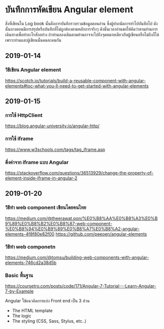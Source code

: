 # บันทึกการหัดเขียน Angular element

สิ่งที่เขียนใน Log book นั้นคือการบันทึกรวบรวมข้อมูลตอนอ่าน ซึ่งผู้ทำถนัดการทำไปบันทึกไป ดังนั้นบางตอนมีการสรุปหรือบันทึกที่ไม่ถูกต้องตามหลักการจริงๆ ดังนั้นเวลาอ่านขอให้คิดว่าตามอ่านการเดินทางเพื่อทำอะไรสักอย่าง ถ้าท่านลองเดินตามท่านอาจจะไปถึงจุดหมายเดียวกับผู้เขียนหรือไม่ถึงก็ได้ เพราะท่านและผู้เขียนนั้นคนละคนกัน


## 2019-01-14 

### วิธีเขียน Angular element

https://scotch.io/tutorials/build-a-reusable-component-with-angular-elements#toc-what-you-ll-need-to-get-started-with-angular-elements

## 2019-01-15

### การใช้ HttpClient

https://blog.angular-university.io/angular-http/

### การใช้ iframe

https://www.w3schools.com/tags/tag_iframe.asp

### ดึ่งค่าจาก iframe แบบ Angular

https://stackoverflow.com/questions/36513929/change-the-property-of-element-inside-iframe-in-angular-2


## 2019-01-20

### วิธีทำ web component เขียนโดยคนไทย

https://medium.com/@theerawat.pon/%E0%B8%AA%E0%B8%A3%E0%B9%89%E0%B8%B2%E0%B8%87-web-component-%E0%B8%94%E0%B9%89%E0%B8%A7%E0%B8%A2-angular-elements-4f8f80e82f00
https://github.com/peeoen/angular-elements

### วิธีทำ web componetn

https://medium.com/@tomsu/building-web-components-with-angular-elements-746cd2a38d5b

### Basic พื้นฐาน

https://coursetro.com/posts/code/171/Angular-7-Tutorial---Learn-Angular-7-by-Example


Angular ใช้แนวคิดการแบ่ง Front end เป็น 3 ส่วน

* The HTML template
* The logic
* The styling (CSS, Sass, Stylus, etc..)